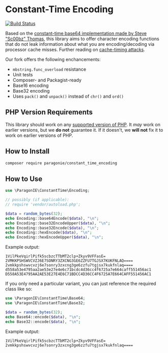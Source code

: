 # Constant-Time Encoding

[![Build Status](https://travis-ci.org/paragonie/constant_time_encoding.svg?branch=master)](https://travis-ci.org/paragonie/constant_time_encoding)

Based on the [constant-time base64 implementation made by Steve "Sc00bz" Thomas](https://github.com/Sc00bz/ConstTimeEncoding),
this library aims to offer character encoding functions that do not leak
information about what you are encoding/decoding via processor cache 
misses. Further reading on [cache-timing attacks](http://blog.ircmaxell.com/2014/11/its-all-about-time.html).

Our fork offers the following enchancements:

* `mbstring.func_overload` resistance
* Unit tests
* Composer- and Packagist-ready
* Base16 encoding
* Base32 encoding
* Uses `pack()` and `unpack()` instead of `chr()` and `ord()`

## PHP Version Requirements

This library should work on any [supported version of PHP](https://secure.php.net/supported-versions.php).
It *may* work on earlier versions, but we **do not** guarantee it. If it
doesn't, we **will not** fix it to work on earlier versions of PHP.

## How to Install

```sh
composer require paragonie/constant_time_encoding
```

## How to Use

```php
use \ParagonIE\ConstantTime\Encoding;

// possibly (if applicable): 
// require 'vendor/autoload.php';

$data = random_bytes(32);
echo Encoding::base64Encode($data), "\n";
echo Encoding::base32EncodeUpper($data), "\n";
echo Encoding::base32Encode($data), "\n";
echo Encoding::hexEncode($data), "\n";
echo Encoding::hexEncodeUpper($data), "\n";
```

Example output:
 
```
1VilPkeVqirlPifk5scbzcTTbMT2clp+Zkyv9VFFasE=
2VMKKPSHSWVCVZJ6E7SONRY3ZXCNG3GE6ZZFU7TGJSX7KUKFNLAQ====
2vmkkpshswvcvzj6e7sonry3zxcng3ge6zzfu7tgjsx7kukfnlaq====
d558a53e4795aa2ae53e27e4e6c71bcdc4d36cc4f6725a7e664caff551456ac1
D558A53E4795AA2AE53E27E4E6C71BDCC4D36CC4F6725A7E664CAFF551456AC1
```

If you only need a particular variant, you can just reference the 
required class like so:

```php
use \ParagonIE\ConstantTime\Base64;
use \ParagonIE\ConstantTime\Base32;

$data = random_bytes(32);
echo Base64::encode($data), "\n";
echo Base32::encode($data), "\n";
```

Example output:

```
1VilPkeVqirlPifk5scbzcTTbMT2clp+Zkyv9VFFasE=
2vmkkpshswvcvzj6e7sonry3zxcng3ge6zzfu7tgjsx7kukfnlaq====
```
